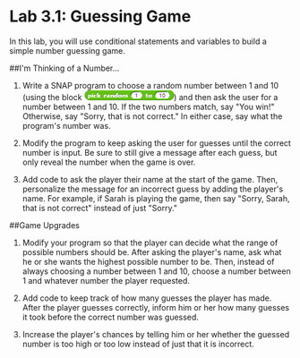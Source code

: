# Lab 3.1: Guessing Game

In this lab, you will use conditional statements and variables to build a simple number guessing game.

##I'm Thinking of a Number...
  1. Write a SNAP program to choose a random number between 1 and 10 (using the block ![pick random 1 to 10](random.png)) and then ask the user for a number between 1 and 10.  If the two numbers match, say "You win!"  Otherwise, say "Sorry, that is not correct."  In either case, say what the program's number was.

  1. Modify the program to keep asking the user for guesses until the correct number is input.  Be sure to still give a message after each guess, but only reveal the number when the game is over.

  1. Add code to ask the player their name at the start of the game.  Then, personalize the message for an incorrect guess by adding the player's name.  For example, if Sarah is playing the game, then say "Sorry, Sarah, that is not correct" instead of just "Sorry." 

##Game Upgrades
  1. Modify your program so that the player can decide what the range of possible numbers should be.  After asking the player's name, ask what he or she wants the highest possible number to be.  Then, instead of always choosing a number between 1 and 10, choose a number between 1 and whatever number the player requested.

  1. Add code to keep track of how many guesses the player has made.  After the player guesses correctly, inform him or her how many guesses it took before the correct number was guessed.

  1. Increase the player's chances by telling him or her whether the guessed number is too high or too low instead of just that it is incorrect.
